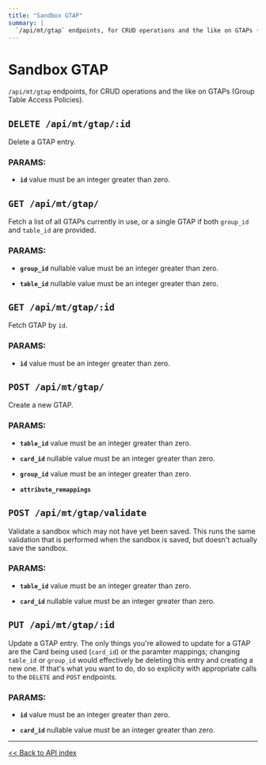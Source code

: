 ```yaml
---
title: "Sandbox GTAP"
summary: |
  `/api/mt/gtap` endpoints, for CRUD operations and the like on GTAPs (Group Table Access Policies).
---
```


# Sandbox GTAP

`/api/mt/gtap` endpoints, for CRUD operations and the like on GTAPs (Group Table Access Policies).

## `DELETE /api/mt/gtap/:id`

Delete a GTAP entry.

### PARAMS:

-  **`id`** value must be an integer greater than zero.

## `GET /api/mt/gtap/`

Fetch a list of all GTAPs currently in use, or a single GTAP if both `group_id` and `table_id` are provided.

### PARAMS:

-  **`group_id`** nullable value must be an integer greater than zero.

-  **`table_id`** nullable value must be an integer greater than zero.

## `GET /api/mt/gtap/:id`

Fetch GTAP by `id`.

### PARAMS:

-  **`id`** value must be an integer greater than zero.

## `POST /api/mt/gtap/`

Create a new GTAP.

### PARAMS:

-  **`table_id`** value must be an integer greater than zero.

-  **`card_id`** nullable value must be an integer greater than zero.

-  **`group_id`** value must be an integer greater than zero.

-  **`attribute_remappings`**

## `POST /api/mt/gtap/validate`

Validate a sandbox which may not have yet been saved. This runs the same validation that is performed when the
  sandbox is saved, but doesn't actually save the sandbox.

### PARAMS:

-  **`table_id`** value must be an integer greater than zero.

-  **`card_id`** nullable value must be an integer greater than zero.

## `PUT /api/mt/gtap/:id`

Update a GTAP entry. The only things you're allowed to update for a GTAP are the Card being used (`card_id`) or the
  paramter mappings; changing `table_id` or `group_id` would effectively be deleting this entry and creating a new
  one. If that's what you want to do, do so explicity with appropriate calls to the `DELETE` and `POST` endpoints.

### PARAMS:

-  **`id`** value must be an integer greater than zero.

-  **`card_id`** nullable value must be an integer greater than zero.

---

[<< Back to API index](../../api-documentation.md)